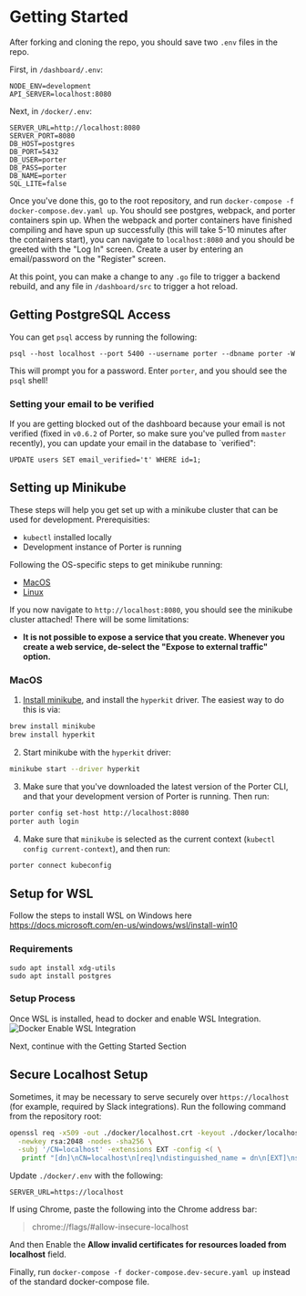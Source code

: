 # Getting Started

After forking and cloning the repo, you should save two `.env` files in the repo.

First, in `/dashboard/.env`:

```
NODE_ENV=development
API_SERVER=localhost:8080
```

Next, in `/docker/.env`:

```
SERVER_URL=http://localhost:8080
SERVER_PORT=8080
DB_HOST=postgres
DB_PORT=5432
DB_USER=porter
DB_PASS=porter
DB_NAME=porter
SQL_LITE=false
```

Once you've done this, go to the root repository, and run `docker-compose -f docker-compose.dev.yaml up`. You should see postgres, webpack, and porter containers spin up. When the webpack and porter containers have finished compiling and have spun up successfully (this will take 5-10 minutes after the containers start), you can navigate to `localhost:8080` and you should be greeted with the "Log In" screen. Create a user by entering an email/password on the "Register" screen. 

At this point, you can make a change to any `.go` file to trigger a backend rebuild, and any file in `/dashboard/src` to trigger a hot reload. 

## Getting PostgreSQL Access

You can get `psql` access by running the following:

`psql --host localhost --port 5400 --username porter --dbname porter -W`

This will prompt you for a password. Enter `porter`, and you should see the `psql` shell!

### Setting your email to be verified 

If you are getting blocked out of the dashboard because your email is not verified (fixed in `v0.6.2` of Porter, so make sure you've pulled from `master` recently), you can update your email in the database to `verified":

`UPDATE users SET email_verified='t' WHERE id=1;`

## Setting up Minikube

These steps will help you get set up with a minikube cluster that can be used for development. Prerequisities:
- `kubectl` installed locally
- Development instance of Porter is running

Following the OS-specific steps to get minikube running:
- [MacOS](#macos)
- [Linux](#linux)

If you now navigate to `http://localhost:8080`, you should see the minikube cluster attached! There will be some limitations:
- **It is not possible to expose a service that you create. Whenever you create a web service, de-select the "Expose to external traffic" option.**


### MacOS

1. [Install minikube](https://minikube.sigs.k8s.io/docs/start/), and install the `hyperkit` driver. The easiest way to do this is via:

```sh
brew install minikube
brew install hyperkit
```

2. Start minikube with the `hyperkit` driver:

```sh
minikube start --driver hyperkit
```

3. Make sure that you've downloaded the latest version of the Porter CLI, and that your development version of Porter is running. Then run:

```sh
porter config set-host http://localhost:8080
porter auth login
```

4. Make sure that `minikube` is selected as the current context (`kubectl config current-context`), and then run:

```sh
porter connect kubeconfig
```

## Setup for WSL

Follow the steps to install WSL on Windows here https://docs.microsoft.com/en-us/windows/wsl/install-win10

### Requirements

`sudo apt install xdg-utils` <br/>
`sudo apt install postgres`

### Setup Process

Once WSL is installed, head to docker and enable WSL Integration.
![Docker Enable WSL Integration](https://i.imgur.com/QzMyxQx.png)

Next, continue with the Getting Started Section

## Secure Localhost Setup

Sometimes, it may be necessary to serve securely over `https://localhost` (for example, required by Slack integrations). Run the following command from the repository root:

```sh
openssl req -x509 -out ./docker/localhost.crt -keyout ./docker/localhost.key \
  -newkey rsa:2048 -nodes -sha256 \
  -subj '/CN=localhost' -extensions EXT -config <( \
   printf "[dn]\nCN=localhost\n[req]\ndistinguished_name = dn\n[EXT]\nsubjectAltName=DNS:localhost\nkeyUsage=digitalSignature\nextendedKeyUsage=serverAuth")
```

Update `./docker/.env` with the following:

```
SERVER_URL=https://localhost
```

If using Chrome, paste the following into the Chrome address bar:

> chrome://flags/#allow-insecure-localhost

And then Enable the **Allow invalid certificates for resources loaded from localhost** field. 

Finally, run `docker-compose -f docker-compose.dev-secure.yaml up` instead of the standard docker-compose file. 
